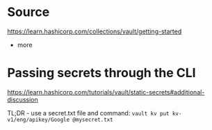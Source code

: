 # Source
https://learn.hashicorp.com/collections/vault/getting-started
+ more

# Passing secrets through the CLI
https://learn.hashicorp.com/tutorials/vault/static-secrets#additional-discussion

TL;DR - use a secret.txt file and command: `vault kv put kv-v1/eng/apikey/Google @mysecret.txt`
